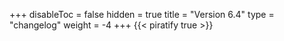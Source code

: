 +++
disableToc = false
hidden = true
title = "Version 6.4"
type = "changelog"
weight = -4
+++
{{< piratify true >}}
